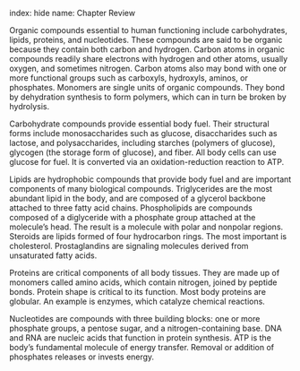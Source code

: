 index: hide
name: Chapter Review

Organic compounds essential to human functioning include carbohydrates, lipids, proteins, and nucleotides. These compounds are said to be organic because they contain both carbon and hydrogen. Carbon atoms in organic compounds readily share electrons with hydrogen and other atoms, usually oxygen, and sometimes nitrogen. Carbon atoms also may bond with one or more functional groups such as carboxyls, hydroxyls, aminos, or phosphates. Monomers are single units of organic compounds. They bond by dehydration synthesis to form polymers, which can in turn be broken by hydrolysis.

Carbohydrate compounds provide essential body fuel. Their structural forms include monosaccharides such as glucose, disaccharides such as lactose, and polysaccharides, including starches (polymers of glucose), glycogen (the storage form of glucose), and fiber. All body cells can use glucose for fuel. It is converted via an oxidation-reduction reaction to ATP.

Lipids are hydrophobic compounds that provide body fuel and are important components of many biological compounds. Triglycerides are the most abundant lipid in the body, and are composed of a glycerol backbone attached to three fatty acid chains. Phospholipids are compounds composed of a diglyceride with a phosphate group attached at the molecule’s head. The result is a molecule with polar and nonpolar regions. Steroids are lipids formed of four hydrocarbon rings. The most important is cholesterol. Prostaglandins are signaling molecules derived from unsaturated fatty acids.

Proteins are critical components of all body tissues. They are made up of monomers called amino acids, which contain nitrogen, joined by peptide bonds. Protein shape is critical to its function. Most body proteins are globular. An example is enzymes, which catalyze chemical reactions.

Nucleotides are compounds with three building blocks: one or more phosphate groups, a pentose sugar, and a nitrogen-containing base. DNA and RNA are nucleic acids that function in protein synthesis. ATP is the body’s fundamental molecule of energy transfer. Removal or addition of phosphates releases or invests energy.
